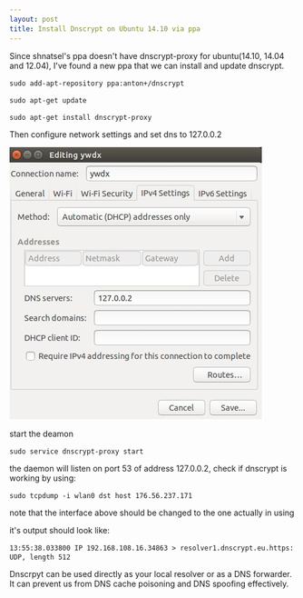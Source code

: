 ```yaml
---
layout: post
title: Install Dnscrypt on Ubuntu 14.10 via ppa
---
```


Since shnatsel's ppa doesn't have dnscrypt-proxy for ubuntu(14.10, 14.04 and 12.04), I've found a new ppa that we can install and update dnscrypt.

```
sudo add-apt-repository ppa:anton+/dnscrypt
```

```
sudo apt-get update
```

```
sudo apt-get install dnscrypt-proxy
```

Then configure network settings and set dns to 127.0.0.2

![network manager settings](../images/nm-settings.jpg)

start the deamon

```
sudo service dnscrypt-proxy start
```

the daemon will listen on port 53 of address 127.0.0.2, check if dnscrypt is working by using:

```
sudo tcpdump -i wlan0 dst host 176.56.237.171
```

note that the interface above should be changed to the one actually in using

it's output should look like:

```
13:55:38.033800 IP 192.168.108.16.34863 > resolver1.dnscrypt.eu.https: UDP, length 512
```

Dnscrpyt can be used directly as your local resolver or as a DNS forwarder. It can prevent us from DNS cache poisoning and DNS spoofing effectively.
